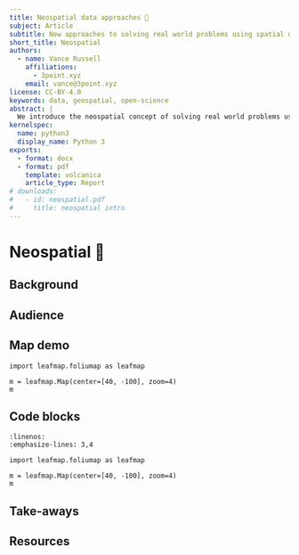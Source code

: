 ```yaml
---
title: Neospatial data approaches 🧙
subject: Article
subtitle: New approaches to solving real world problems using spatial data
short_title: Neospatial
authors:
  - name: Vance Russell
    affiliations:
      - 3point.xyz
    email: vance@3point.xyz
license: CC-BY-4.0
keywords: data, geospatial, open-science
abstract: |
  We introduce the neospatial concept of solving real world problems using cloud native geospatial workflows and open source software.
kernelspec:
  name: python3
  display_name: Python 3
exports:
  - format: docx
  - format: pdf
    template: volcanica
    article_type: Report
# downloads:
#   - id: neospatial.pdf
#     title: neospatial intro   
---
```


# Neospatial 🧙

## Background

## Audience

## Map demo

```{code-cell} python
import leafmap.foliumap as leafmap

m = leafmap.Map(center=[40, -100], zoom=4)
m
```

## Code blocks

```{code} python
:linenos:
:emphasize-lines: 3,4

import leafmap.foliumap as leafmap

m = leafmap.Map(center=[40, -100], zoom=4)
m
```

## Take-aways


## Resources



```

```
